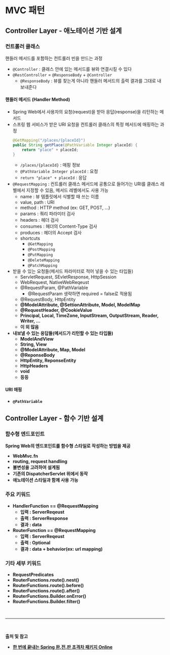 # MVC 패턴

## Controller Layer - 애노테이션 기반 설계

### 컨트롤러 클래스
핸들러 메서드를 포함하는 컨트롤러 빈을 만드는 과정
- `@Controller` : 클래스 안에 있는 메서드를 뷰와 연결시킬 수 있다
- `@RestController` = `@ResponseBody` + `@Controller`
  - `@ResponseBody` : 뷰를 찾는게 아니라 핸들러 메서드의 출력 결과를 그대로 내보내준다
  
#### 핸들러 메서드 (Handler Method)
- Spring Web에서 사용자의 요청(request)을 받아 응답(response)을 리턴하는 메서드
- 스프링 웹 서비스가 받은 URI 요청을 컨트롤러 클래스의 특정 메서드에 매핑하는 과정
    ```java
    @GetMapping("/places/{placeId}")
    public String getPlace(@PathVariable Integer placeId) {
        return "place" + placeId;
    }
    ```
    - `/places/{placeId}` : 매핑 정보
    - `@PathVariable Integer placeId` : 요청
    - `return "place" + placeId` : 응답
- `@RequestMapping` : 컨트롤러 클래스 메서드에 공통으로 들어가는 URI를 클래스 레벨에서 지정할 수 있음, 메서드 레벨에서도 사용 가능
  - name : 뷰 템플릿에서 식별할 때 쓰는 이름
  - value, path : URI
  - method : HTTP method (ex: GET, POST, ...)
  - params : 쿼리 파라미터 검사
  - headers : 헤더 검사
  - consumes : 헤더의 Content-Type 검사
  - produces : 헤더의 Accept 검사
  - shortcuts
    - `@GetMapping`
    - `@PostMapping`
    - `@PutMapping`
    - `@DeleteMapping`
    - `@PatchMapping`
- 받을 수 있는 요청들(메서드 파라미터로 적어 넣을 수 있는 타입들)
  - ServletRequest, SEvletResponse, HttpSession
  - WebRequest, NativeWebReqeust
  - @RequestParam, @PathVariable
    - @RequestParam 생략하면 required = false로 적용됨
  - @RequestBody, HttpEntity<B>
  - @ModelAttribute, @SettionAttribute, Model, ModelMap
  - @RequestHeader, @CookieValue
  - Principal, Local, TimeZone, InputStream, OutputStream, Reader, Writer, ...
  - 이 외 많음
- 내보낼 수 있는 응답들(메서드가 리턴할 수 있는 타입들)
  - ModelAndView
  - String, View
  - @ModelAttribute, Map, Model
  - @ReponseBody
  - HttpEntity<B>, ReponseEntity<B>
  - HttpHeaders
  - void
  - 등등
  
#### URI 매핑
- `@PathVariable`

## Controller Layer - 함수 기반 설계

### 함수형 엔드포인트
Spring Web의 엔드포인트를 함수형 스타일로 작성하는 방법을 제공
- WebMvc.fn
- routing, request handling
- 불변성을 고려하여 설계됨
- 기존의 DispatcherServlet 위에서 동작
- 애노테이션 스타일과 함께 사용 가능

### 주요 키워드
- HandlerFunction == @RequestMapping
  - 입력 : ServerReqeust
  - 출력 : ServerResponse
  - 결과 : data
- RouterFunction == @RequestMapping
  - 입력 : ServerReqeust
  - 출력 : Optional<HandlerFunction>
  - 결과 : data + behavior(ex: url mapping)

### 기타 세부 키워드
- RequestPredicates
- RouterFunctions.route().nest()
- RouterFunctions.route().before()
- RouterFunctions.route().after()
- RouterFunctions.Builder.onError()
- RouterFunctions.Builder.filter()


<br/>

---

<br/>

출처 및 참고
- [한 번에 끝내는 Spring 완.전.판 초격차 패키지 Online](https://fastcampus.co.kr/dev_online_spring)